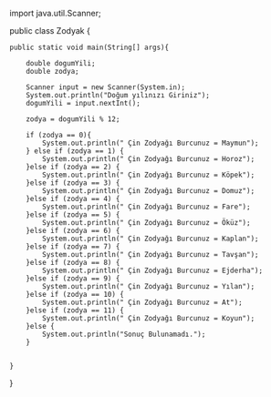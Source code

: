 import java.util.Scanner;

public class Zodyak {

    public static void main(String[] args){

        double dogumYili;
        double zodya;

        Scanner input = new Scanner(System.in);
        System.out.println("Doğum yılınızı Giriniz");
        dogumYili = input.nextInt();

        zodya = dogumYili % 12;

        if (zodya == 0){
            System.out.println(" Çin Zodyağı Burcunuz = Maymun");
        } else if (zodya == 1) {
            System.out.println(" Çin Zodyağı Burcunuz = Horoz");
        }else if (zodya == 2) {
            System.out.println(" Çin Zodyağı Burcunuz = Köpek");
        }else if (zodya == 3) {
            System.out.println(" Çin Zodyağı Burcunuz = Domuz");
        }else if (zodya == 4) {
            System.out.println(" Çin Zodyağı Burcunuz = Fare");
        }else if (zodya == 5) {
            System.out.println(" Çin Zodyağı Burcunuz = Öküz");
        }else if (zodya == 6) {
            System.out.println(" Çin Zodyağı Burcunuz = Kaplan");
        }else if (zodya == 7) {
            System.out.println(" Çin Zodyağı Burcunuz = Tavşan");
        }else if (zodya == 8) {
            System.out.println(" Çin Zodyağı Burcunuz = Ejderha");
        }else if (zodya == 9) {
            System.out.println(" Çin Zodyağı Burcunuz = Yılan");
        }else if (zodya == 10) {
            System.out.println(" Çin Zodyağı Burcunuz = At");
        }else if (zodya == 11) {
            System.out.println(" Çin Zodyağı Burcunuz = Koyun");
        }else {
            System.out.println("Sonuç Bulunamadı.");
        }


    }


}
